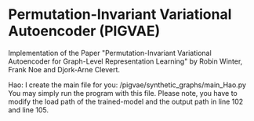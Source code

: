 # Permutation-Invariant Variational Autoencoder (PIGVAE)

Implementation of the Paper "Permutation-Invariant Variational Autoencoder for Graph-Level Representation Learning" by Robin Winter, Frank Noe and Djork-Arne Clevert.


Hao: I create the main file for you: /pigvae/synthetic_graphs/main_Hao.py You may simply run the program with this file. Please note, you have to modify the load path of the trained-model and the output path in line 102 and line 105.